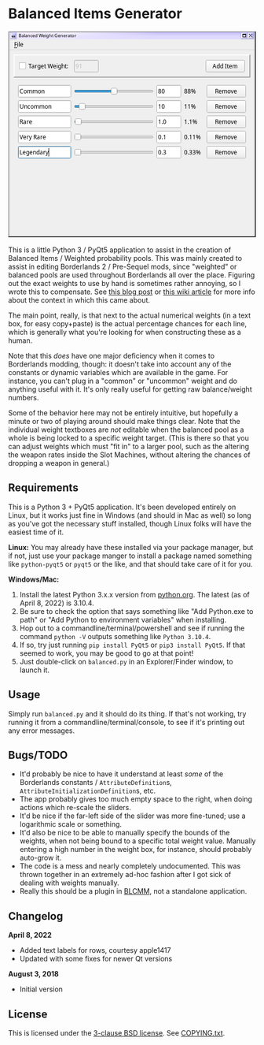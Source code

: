 Balanced Items Generator
========================

![Screenshot](screenshot.png)

This is a little Python 3 / PyQt5 application to assist in the creation
of Balanced Items / Weighted probability pools.  This was mainly created
to assist in editing Borderlands 2 / Pre-Sequel mods, since "weighted"
or balanced pools are used throughout Borderlands all over the place.
Figuring out the exact weights to use by hand is sometimes rather
annoying, so I wrote this to compensate.  See
[this blog post](http://www.gearboxsoftware.com/2013/09/inside-the-box-the-borderlands-2-loot-system/) or
[this wiki article](https://github.com/BLCM/BLCMods/wiki/Understanding-Borderlands-Weight-and-Probability-Values)
for more info about the context in which this came about.

The main point, really, is that next to the actual numerical weights (in a
text box, for easy copy+paste) is the actual percentage chances for each
line, which is generally what you're looking for when constructing these
as a human.

Note that this *does* have one major deficiency when it comes to Borderlands
modding, though: it doesn't take into account any of the constants or
dynamic variables which are available in the game.  For instance, you can't
plug in a "common" or "uncommon" weight and do anything useful with it.  It's
only really useful for getting raw balance/weight numbers.

Some of the behavior here may not be entirely intuitive, but hopefully a
minute or two of playing around should make things clear.  Note that the
individual weight textboxes are *not* editable when the balanced pool as a
whole is being locked to a specific weight target.  (This is there so that
you can adjust weights which must "fit in" to a larger pool, such as the
altering the weapon rates inside the Slot Machines, without altering the
chances of dropping a weapon in general.)

Requirements
------------

This is a Python 3 + PyQt5 application.  It's been developed entirely on
Linux, but it works just fine in Windows (and should in Mac as well) so long as
you've got the necessary stuff installed, though Linux folks will have the
easiest time of it.

**Linux:** You may already have these installed via your package manager,
but if not, just use your package manger to install a package named something
like `python-pyqt5` or `pyqt5` or the like, and that should take care of it
for you.

**Windows/Mac:**
1. Install the latest Python 3.x.x version from
  [python.org](https://www.python.org/downloads/).  The latest (as of April 8, 2022) is 3.10.4.
2. Be sure to check the option that says something like "Add Python.exe to path"
  or "Add Python to environment variables" when installing.
3. Hop out to a commandline/terminal/powershell and see if running the command
  `python -V` outputs something like `Python 3.10.4`.
4. If so, try just running `pip install PyQt5` or `pip3 install PyQt5`.  If that
  seemed to work, you may be good to go at that point!
5. Just double-click on `balanced.py` in an Explorer/Finder window, to launch
  it.

Usage
-----

Simply run `balanced.py` and it should do its thing.  If that's not
working, try running it from a commandline/terminal/console, to see if it's
printing out any error messages.

Bugs/TODO
---------

* It'd probably be nice to have it understand at least *some* of the Borderlands
  constants / `AttributeDefinition`s, `AttributeInitializationDefinition`s, etc.
* The app probably gives too much empty space to the right, when doing actions
  which re-scale the sliders.
* It'd be nice if the far-left side of the slider was more fine-tuned; use a
  logarithmic scale or something.
* It'd also be nice to be able to manually specify the bounds of the weights,
  when not being bound to a specific total weight value.  Manually entering a
  high number in the weight box, for instance, should probably auto-grow it.
* The code is a mess and nearly completely undocumented.  This was thrown together
  in an extremely ad-hoc fashion after I got sick of dealing with weights manually.
* Really this should be a plugin in [BLCMM](https://github.com/BLCM/BLCMods/wiki/Borderlands-Community-Mod-Manager),
  not a standalone application.

Changelog
---------

**April 8, 2022**
 - Added text labels for rows, courtesy apple1417
 - Updated with some fixes for newer Qt versions

**August 3, 2018**
 - Initial version

License
-------

This is licensed under the [3-clause BSD license](https://opensource.org/licenses/BSD-3-Clause).
See [COPYING.txt](COPYING.txt).
